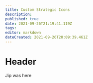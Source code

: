 ```yaml
---
title: Custom Strategic Icons
description: 
published: true
date: 2021-09-26T21:19:41.119Z
tags: 
editor: markdown
dateCreated: 2021-09-26T20:09:39.461Z
---
```


# Header
Jip was here